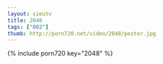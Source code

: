 ```yaml
--- 
layout: sieutv
title: 2048
tags: ["002"]
thumb: http://porn720.net/video/2048/poster.jpg
---
```

{% include porn720 key="2048" %} 
